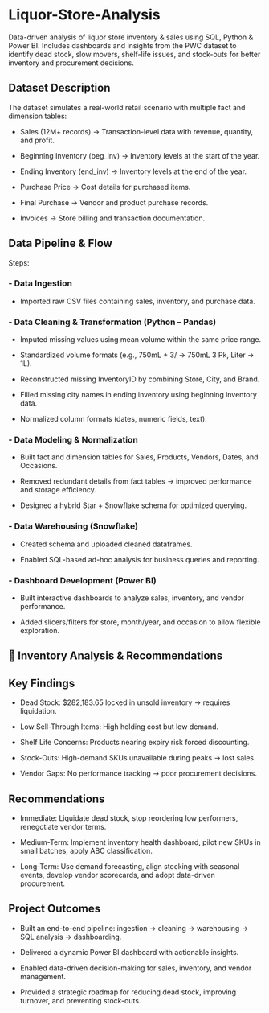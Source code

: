 # Liquor-Store-Analysis
Data-driven analysis of liquor store inventory &amp; sales using SQL, Python &amp; Power BI. Includes dashboards and insights from the PWC dataset to identify dead stock, slow movers, shelf-life issues, and stock-outs for better inventory and procurement decisions.

## Dataset Description

The dataset simulates a real-world retail scenario with multiple fact and dimension tables:

- Sales (12M+ records) → Transaction-level data with revenue, quantity, and profit.

- Beginning Inventory (beg_inv) → Inventory levels at the start of the year.

- Ending Inventory (end_inv) → Inventory levels at the end of the year.

- Purchase Price → Cost details for purchased items.

- Final Purchase → Vendor and product purchase records.

- Invoices → Store billing and transaction documentation.

## Data Pipeline & Flow

Steps:

### - Data Ingestion

  - Imported raw CSV files containing sales, inventory, and purchase data.

### - Data Cleaning & Transformation (Python – Pandas)

  - Imputed missing values using mean volume within the same price range.

  - Standardized volume formats (e.g., 750mL + 3/ → 750mL 3 Pk, Liter → 1L).

  - Reconstructed missing InventoryID by combining Store, City, and Brand.

  - Filled missing city names in ending inventory using beginning inventory data.

  - Normalized column formats (dates, numeric fields, text).

### - Data Modeling & Normalization

  - Built fact and dimension tables for Sales, Products, Vendors, Dates, and Occasions.

  - Removed redundant details from fact tables → improved performance and storage efficiency.

  - Designed a hybrid Star + Snowflake schema for optimized querying.

### - Data Warehousing (Snowflake)

  - Created schema and uploaded cleaned dataframes.

  - Enabled SQL-based ad-hoc analysis for business queries and reporting.

### - Dashboard Development (Power BI)

  - Built interactive dashboards to analyze sales, inventory, and vendor performance.

  - Added slicers/filters for store, month/year, and occasion to allow flexible exploration.


## 🚨 Inventory Analysis & Recommendations
## Key Findings

- Dead Stock: $282,183.65 locked in unsold inventory → requires liquidation.

- Low Sell-Through Items: High holding cost but low demand.

- Shelf Life Concerns: Products nearing expiry risk forced discounting.

- Stock-Outs: High-demand SKUs unavailable during peaks → lost sales.

- Vendor Gaps: No performance tracking → poor procurement decisions.

## Recommendations

- Immediate: Liquidate dead stock, stop reordering low performers, renegotiate vendor terms.

- Medium-Term: Implement inventory health dashboard, pilot new SKUs in small batches, apply ABC classification.

- Long-Term: Use demand forecasting, align stocking with seasonal events, develop vendor scorecards, and adopt data-driven procurement.

## Project Outcomes

- Built an end-to-end pipeline: ingestion → cleaning → warehousing → SQL analysis → dashboarding.

- Delivered a dynamic Power BI dashboard with actionable insights.

- Enabled data-driven decision-making for sales, inventory, and vendor management.

- Provided a strategic roadmap for reducing dead stock, improving turnover, and preventing stock-outs.
